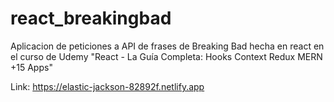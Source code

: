 # react_breakingbad
Aplicacion de peticiones a API de frases de Breaking Bad hecha en react en el curso de Udemy "React - La Guía Completa: Hooks Context Redux MERN +15 Apps"

Link: https://elastic-jackson-82892f.netlify.app
